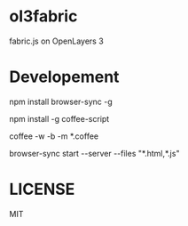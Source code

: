 # ol3fabric
fabric.js on OpenLayers 3

# Developement

npm install browser-sync -g

npm install -g coffee-script

coffee -w -b -m *.coffee

browser-sync start --server --files "\*.html,\*.js"


# LICENSE
MIT
